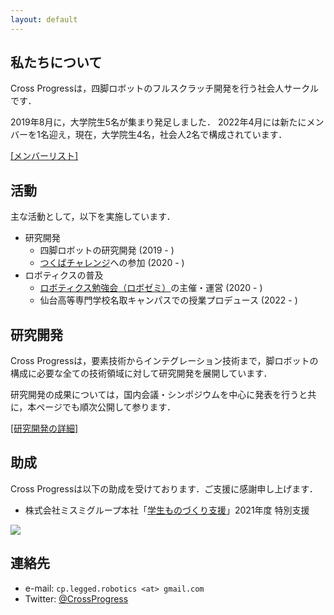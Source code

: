 ```yaml
---
layout: default
---
```


<link rel="shortcut icon" type="image/x-icon" href="/favicon.ico?">

## 私たちについて

Cross Progressは，四脚ロボットのフルスクラッチ開発を行う社会人サークルです．

2019年8月に，大学院生5名が集まり発足しました．
2022年4月には新たにメンバーを1名迎え，現在，大学院生4名，社会人2名で構成されています．

[[メンバーリスト]](./team)


## 活動

主な活動として，以下を実施しています．

- 研究開発
  - 四脚ロボットの研究開発 (2019 - )
  - [つくばチャレンジ](https://tsukubachallenge.jp/)への参加 (2020 - )
- ロボティクスの普及
  - [ロボティクス勉強会（ロボゼミ）](https://robosemi.github.io/)の主催・運営 (2020 - )
  - 仙台高等専門学校名取キャンパスでの授業プロデュース (2022 - )

## 研究開発

Cross Progressは，要素技術からインテグレーション技術まで，脚ロボットの構成に必要な全ての技術領域に対して研究開発を展開しています．

研究開発の成果については，国内会議・シンポジウムを中心に発表を行うと共に，本ページでも順次公開して参ります．

[[研究開発の詳細]](./research)

## 助成

Cross Progressは以下の助成を受けております．ご支援に感謝申し上げます．

- 株式会社ミスミグループ本社「[学生ものづくり支援](https://www.misumi.co.jp/st-project/about/)」2021年度 特別支援
<a href="https://www.misumi.co.jp/">
  <img src="https://www.misumi.co.jp/assets/img/common/logo.png"/>
</a>

## 連絡先

- e-mail: `cp.legged.robotics <at> gmail.com`
- Twitter: [@CrossProgress](https://twitter.com/CrossProgress)

